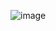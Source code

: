 ![image](https://github.com/rameshjoshi/ml-model-google-videointelligence-api/assets/7277702/83311c7c-203d-4afd-9a03-cafd47e8f382)
